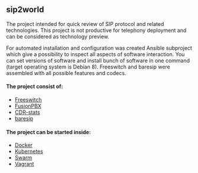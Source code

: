 ## sip2world

The project intended for quick review of SIP protocol and related technologies. This project is not productive for telephony deployment and can be considered as technology preview. 

For automated installation and configuration was created Ansible subproject which give a possibility to inspect all aspects of software interaction. You can set versions of software and install bunch of software in one command (target operating system is Debian 8). Freeswitch and baresip were assembled with all possible features and codecs. 

#### The project consist of:  

* [Freeswitch](https://freeswitch.org/)
* [FusionPBX](https://www.fusionpbx.com/)
* [CDR-stats](http://www.cdr-stats.org/)
* [baresip](http://creytiv.com/baresip.html)

#### The project can be started inside:

* [Docker](https://www.docker.com/)
* [Kubernetes](http://kubernetes.io/)
* [Swarm](https://www.docker.com/products/docker-swarm)
* [Vagrant](https://www.vagrantup.com/)

